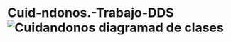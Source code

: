 # Cuid-ndonos.-Trabajo-DDS![Cuidandonos diagramad de clases](https://github.com/GabrielBorre/Cuid-ndonos.-Trabajo-DDS/assets/83511268/36a432d5-40dd-40d3-baf7-dbc8ebda9a8f)
